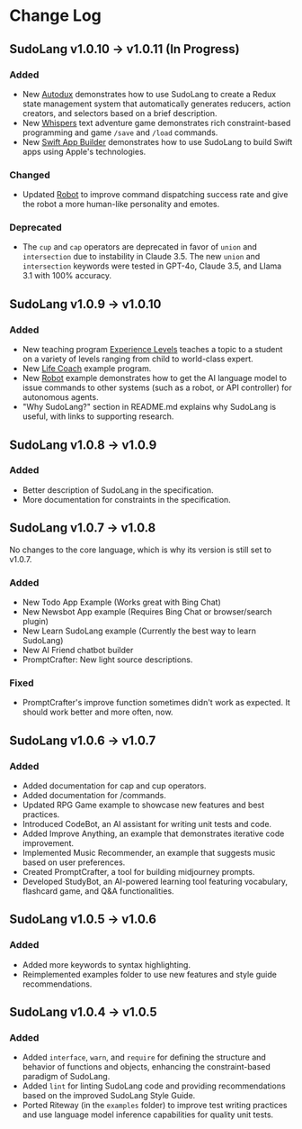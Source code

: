 # Change Log

## SudoLang v1.0.10 -> v1.0.11 (In Progress)

### Added

- New [Autodux](examples/autodux.sudo) demonstrates how to use SudoLang to create a Redux state management system that automatically generates reducers, action creators, and selectors based on a brief description.
- New [Whispers](examples/whispers.sudo) text adventure game demonstrates rich constraint-based programming and game `/save` and `/load` commands.
- New [Swift App Builder](examples/swift-app.sudo) demonstrates how to use SudoLang to build Swift apps using Apple's technologies.

### Changed

- Updated [Robot](examples/robot.sudo) to improve command dispatching success rate and give the robot a more human-like personality and emotes.

### Deprecated

- The `cup` and `cap` operators are deprecated in favor of `union` and `intersection` due to instability in Claude 3.5. The new `union` and `intersection` keywords were tested in GPT-4o, Claude 3.5, and Llama 3.1 with 100% accuracy.

## SudoLang v1.0.9 -> v1.0.10

### Added

- New teaching program [Experience Levels](examples/experience-levels.sudo) teaches a topic to a student on a variety of levels ranging from child to world-class expert.
- New [Life Coach](examples/life-coach.sudo) example program.
- New [Robot](examples/robot.sudo) example demonstrates how to get the AI language model to issue commands to other systems (such as a robot, or API controller) for autonomous agents.
- "Why SudoLang?" section in README.md explains why SudoLang is useful, with links to supporting research.

## SudoLang v1.0.8 -> v1.0.9

### Added

- Better description of SudoLang in the specification.
- More documentation for constraints in the specification.

## SudoLang v1.0.7 -> v1.0.8

No changes to the core language, which is why its version is still set to v1.0.7.

### Added

- New Todo App Example (Works great with Bing Chat)
- New Newsbot App example (Requires Bing Chat or browser/search plugin)
- New Learn SudoLang example (Currently the best way to learn SudoLang)
- New AI Friend chatbot builder
- PromptCrafter: New light source descriptions.

### Fixed

- PromptCrafter's improve function sometimes didn't work as expected. It should work better and more often, now.

## SudoLang v1.0.6 -> v1.0.7

### Added

- Added documentation for cap and cup operators.
- Added documentation for /commands.
- Updated RPG Game example to showcase new features and best practices.
- Introduced CodeBot, an AI assistant for writing unit tests and code.
- Added Improve Anything, an example that demonstrates iterative code improvement.
- Implemented Music Recommender, an example that suggests music based on user preferences.
- Created PromptCrafter, a tool for building midjourney prompts.
- Developed StudyBot, an AI-powered learning tool featuring vocabulary, flashcard game, and Q&A functionalities.

## SudoLang v1.0.5 -> v1.0.6

### Added

- Added more keywords to syntax highlighting.
- Reimplemented examples folder to use new features and style guide recommendations.

## SudoLang v1.0.4 -> v1.0.5

### Added

- Added `interface`, `warn`, and `require` for defining the structure and behavior of functions and objects, enhancing the constraint-based paradigm of SudoLang.
- Added `lint` for linting SudoLang code and providing recommendations based on the improved SudoLang Style Guide.
- Ported Riteway (in the `examples` folder) to improve test writing practices and use language model inference capabilities for quality unit tests.
